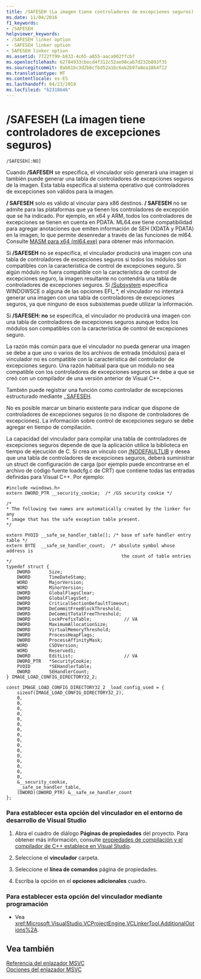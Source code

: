 ```yaml
---
title: /SAFESEH (La imagen tiene controladores de excepciones seguros)
ms.date: 11/04/2016
f1_keywords:
- /SAFESEH
helpviewer_keywords:
- /SAFESEH linker option
- -SAFESEH linker option
- SAFESEH linker option
ms.assetid: 7722ff99-b833-4c65-a855-aaca902ffcb7
ms.openlocfilehash: 62784933cbecd4f312c52ae98cab7d232b893f35
ms.sourcegitcommit: 0ab61bc3d2b6cfbd52a16c6ab2b97a8ea1864f12
ms.translationtype: MT
ms.contentlocale: es-ES
ms.lasthandoff: 04/23/2019
ms.locfileid: "62318646"
---
```

# <a name="safeseh-image-has-safe-exception-handlers"></a>/SAFESEH (La imagen tiene controladores de excepciones seguros)

```
/SAFESEH[:NO]
```

Cuando **/SAFESEH** se especifica, el vinculador solo generará una imagen si también puede generar una tabla de controladores de excepciones seguros de la imagen. Esta tabla especifica al sistema operativo qué controladores de excepciones son válidos para la imagen.

**/ SAFESEH** solo es válido al vincular para x86 destinos. **/ SAFESEH** no se admite para las plataformas que ya tienen los controladores de excepción que se ha indicado. Por ejemplo, en x64 y ARM, todos los controladores de excepciones se tienen en cuenta en PDATA. ML64.exe tiene compatibilidad para agregar anotaciones que emiten información de SEH (XDATA y PDATA) en la imagen, lo que permite desenredar a través de las funciones de ml64. Consulte [MASM para x64 (ml64.exe)](../../assembler/masm/masm-for-x64-ml64-exe.md) para obtener más información.

Si **/SAFESEH** no se especifica, el vinculador producirá una imagen con una tabla de controladores de excepciones seguros si todos los módulos son compatibles con la característica de control de excepciones seguro. Si algún módulo no fuera compatible con la característica de control de excepciones seguro, la imagen resultante no contendría una tabla de controladores de excepciones seguros. Si [/Subsystem](subsystem-specify-subsystem.md) especifica WINDOWSCE o alguna de las opciones EFI_ *, el vinculador no intentará generar una imagen con una tabla de controladores de excepciones seguros, ya que ninguno de esos subsistemas puede utilizar la información.

Si **/SAFESEH: no** se especifica, el vinculador no producirá una imagen con una tabla de controladores de excepciones seguros aunque todos los módulos son compatibles con la característica de control de excepciones seguro.

La razón más común para que el vinculador no pueda generar una imagen se debe a que uno o varios de los archivos de entrada (módulos) para el vinculador no es compatible con la característica del controlador de excepciones seguro. Una razón habitual para que un módulo no sea compatible con los controladores de excepciones seguros se debe a que se creó con un compilador de una versión anterior de Visual C++.

También puede registrar una función como controlador de excepciones estructurado mediante [. SAFESEH](../../assembler/masm/dot-safeseh.md).

No es posible marcar un binario existente para indicar que dispone de controladores de excepciones seguros (o no dispone de controladores de excepciones). La información sobre control de excepciones seguro se debe agregar en tiempo de compilación.

La capacidad del vinculador para compilar una tabla de controladores de excepciones seguros depende de que la aplicación utilice la biblioteca en tiempo de ejecución de C. Si crea un vínculo con [/NODEFAULTLIB](nodefaultlib-ignore-libraries.md) y desea que una tabla de controladores de excepciones seguros, deberá suministrar un struct de configuración de carga (por ejemplo puede encontrarse en el archivo de código fuente loadcfg.c de CRT) que contiene todas las entradas definidas para Visual C++. Por ejemplo:

```
#include <windows.h>
extern DWORD_PTR __security_cookie;  /* /GS security cookie */

/*
* The following two names are automatically created by the linker for any
* image that has the safe exception table present.
*/

extern PVOID __safe_se_handler_table[]; /* base of safe handler entry table */
extern BYTE  __safe_se_handler_count;  /* absolute symbol whose address is
                                           the count of table entries */
typedef struct {
    DWORD       Size;
    DWORD       TimeDateStamp;
    WORD        MajorVersion;
    WORD        MinorVersion;
    DWORD       GlobalFlagsClear;
    DWORD       GlobalFlagsSet;
    DWORD       CriticalSectionDefaultTimeout;
    DWORD       DeCommitFreeBlockThreshold;
    DWORD       DeCommitTotalFreeThreshold;
    DWORD       LockPrefixTable;            // VA
    DWORD       MaximumAllocationSize;
    DWORD       VirtualMemoryThreshold;
    DWORD       ProcessHeapFlags;
    DWORD       ProcessAffinityMask;
    WORD        CSDVersion;
    WORD        Reserved1;
    DWORD       EditList;                   // VA
    DWORD_PTR   *SecurityCookie;
    PVOID       *SEHandlerTable;
    DWORD       SEHandlerCount;
} IMAGE_LOAD_CONFIG_DIRECTORY32_2;

const IMAGE_LOAD_CONFIG_DIRECTORY32_2 _load_config_used = {
    sizeof(IMAGE_LOAD_CONFIG_DIRECTORY32_2),
    0,
    0,
    0,
    0,
    0,
    0,
    0,
    0,
    0,
    0,
    0,
    0,
    0,
    0,
    0,
    0,
    &__security_cookie,
    __safe_se_handler_table,
    (DWORD)(DWORD_PTR) &__safe_se_handler_count
};
```

### <a name="to-set-this-linker-option-in-the-visual-studio-development-environment"></a>Para establecer esta opción del vinculador en el entorno de desarrollo de Visual Studio

1. Abra el cuadro de diálogo **Páginas de propiedades** del proyecto. Para obtener más información, consulte [propiedades de compilación y el compilador de C++ establece en Visual Studio](../working-with-project-properties.md).

1. Seleccione el **vinculador** carpeta.

1. Seleccione el **línea de comandos** página de propiedades.

1. Escriba la opción en el **opciones adicionales** cuadro.

### <a name="to-set-this-linker-option-programmatically"></a>Para establecer esta opción del vinculador mediante programación

- Vea <xref:Microsoft.VisualStudio.VCProjectEngine.VCLinkerTool.AdditionalOptions%2A>.

## <a name="see-also"></a>Vea también

[Referencia del enlazador MSVC](linking.md)<br/>
[Opciones del enlazador MSVC](linker-options.md)
